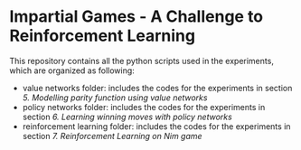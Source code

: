
# Impartial Games - A Challenge to Reinforcement Learning

This repository contains all the python scripts used in the experiments, which are organized as following:

* value networks folder: includes the codes for the experiments in section *5. Modelling parity function using value networks*
* policy networks folder:  includes the codes for the experiments in section *6. Learning winning moves with policy networks*
* reinforcement learning folder: includes the codes for the experiments in section *7. Reinforcement Learning on Nim game*

